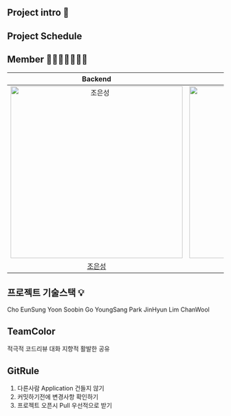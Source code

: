 ## Project intro 📝

## Project Schedule




## Member 👨‍👨‍👧‍👧👩‍👦‍👦
|                                         Backend                                          |                                         Backend                                          |                                         Backend                                          |                                         Backend                                         |                                       Frontend                                        | 
| :--------------------------------------------------------------------------------------: | :--------------------------------------------------------------------------------------: | :--------------------------------------------------------------------------------------: | :-------------------------------------------------------------------------------------: | :-----------------------------------------------------------------------------------: |
| <img src="https://avatars.githubusercontent.com/u/152046800?v=4" width=400px alt="조은성"/> | <img src="https://avatars.githubusercontent.com/u/134928447?v=4" width=400px alt="윤수빈"/> | <img src="https://avatars.githubusercontent.com/u/90615404?v=4" width=400px alt="임찬울"/> | <img src="https://avatars.githubusercontent.com/u/157683508?v=4" width=400px alt="고영상"> | <img src="https://avatars.githubusercontent.com/u/159097835?v=4" width=400px alt="박진현"> |
|                       [조은성](https://github.com/eunseongjo)                        |                            [윤수빈](https://github.com/nunu1101)                            |                            [임찬울](https://github.com/cwul94)                            |                          [고영상](https://github.com/moass2024)                           |                         [박진현](https://github.com/0COK0)                         |

## 프로젝트 기술스택 💡
Cho EunSung
Yoon Soobin
Go YoungSang
Park JinHyun
Lim ChanWool

## TeamColor
적극적 코드리뷰
대화 지향적
활발한 공유

## GitRule
1. 다른사람 Application 건들지 않기
2. 커밋하기전에 변경사항 확인하기
3. 프로젝트 오픈시 Pull 우선적으로 받기





